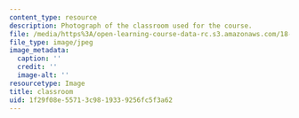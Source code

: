 ```yaml
---
content_type: resource
description: Photograph of the classroom used for the course.
file: /media/https%3A/open-learning-course-data-rc.s3.amazonaws.com/18-304-undergraduate-seminar-in-discrete-mathematics-spring-2015/1f29f08e55713c9819339256fc5f3a62_E17-128.jpg
file_type: image/jpeg
image_metadata:
  caption: ''
  credit: ''
  image-alt: ''
resourcetype: Image
title: classroom
uid: 1f29f08e-5571-3c98-1933-9256fc5f3a62
---
```

